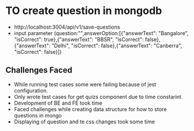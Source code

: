 # TO create question in mongodb
- http://localhost:3004/api/v1/save-questions
- input parameter (question:"",answerOption:[{"answerText": "Bangalore", "isCorrect": true},{"answerText": "BBSR", "isCorrect": false},{"answerText": "Delhi", "isCorrect": false},{"answerText": "Canberra", "isCorrect": false}])

## Challenges Faced
- While running test cases some were failing because of jest configuration.
- Only wrote test cases for get quizs component due to time constarint.
- Development of BE and FE took time
- Faced challenges while creating data structure for how to store questions in mongo
- Displaying of question and te css changes took some time

 
